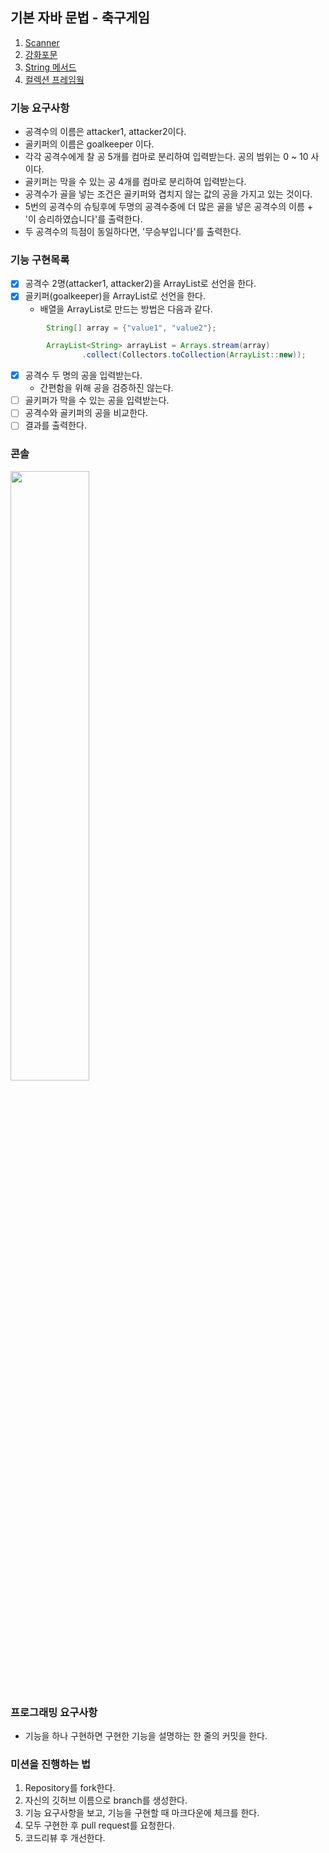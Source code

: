 ## 기본 자바 문법 - 축구게임

1. [Scanner](https://st-lab.tistory.com/92)
2. [강화포문](https://java119.tistory.com/107)
3. [String 메서드](https://kadosholy.tistory.com/111)
4. [컬렉션 프레임웤](https://jacobhboy66.tistory.com/18)

### 기능 요구사항
- 공격수의 이름은 attacker1, attacker2이다.
- 골키퍼의 이름은 goalkeeper 이다.
- 각각 공격수에게 찰 공 5개를 컴마로 분리하여 입력받는다. 공의 범위는 0 ~ 10 사이다.
- 골키퍼는 막을 수 있는 공 4개를 컴마로 분리하여 입력받는다.
- 공격수가 골을 넣는 조건은 골키퍼와 겹치지 않는 값의 공을 가지고 있는 것이다.
- 5번의 공격수의 슈팅후에 두명의 공격수중에 더 많은 골을 넣은 공격수의 이름 + '이 승리하였습니다'를 출력한다.
- 두 공격수의 득점이 동일하다면, '무승부입니다'를 출력한다.

### 기능 구현목록

- [X] 공격수 2명(attacker1, attacker2)을 ArrayList<String>로 선언을 한다.
- [X] 골키퍼(goalkeeper)을 ArrayList<String>로 선언을 한다.
  - 배열을 ArrayList로 만드는 방법은 다음과 같다.
```java
        String[] array = {"value1", "value2"};

        ArrayList<String> arrayList = Arrays.stream(array)
                .collect(Collectors.toCollection(ArrayList::new));
```
- [X] 공격수 두 명의 공을 입력받는다.
  - 간편함을 위해 공을 검증하진 않는다.
- [ ] 골키퍼가 막을 수 있는 공을 입력받는다.
- [ ] 공격수와 골키퍼의 공을 비교한다.
- [ ] 결과를 출력한다.

### 콘솔
<img src="https://cdn.discordapp.com/attachments/979610207074258956/1096023009648726066/KakaoTalk_20230413_194333299.png" width="50%" height="50%">

### 프로그래밍 요구사항 
- 기능을 하나 구현하면 구현한 기능을 설명하는 한 줄의 커밋을 한다.


### 미션을 진행하는 법
1. Repository를 fork한다.
2. 자신의 깃허브 이름으로 branch를 생성한다.
3. 기능 요구사항을 보고, 기능을 구현할 때 마크다운에 체크를 한다.
4. 모두 구현한 후 pull request를 요청한다. 
5. 코드리뷰 후 개선한다.